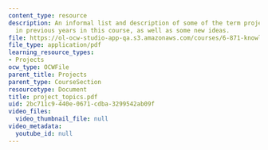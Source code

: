 ```yaml
---
content_type: resource
description: An informal list and description of some of the term project topics done
  in previous years in this course, as well as some new ideas.
file: https://ol-ocw-studio-app-qa.s3.amazonaws.com/courses/6-871-knowledge-based-applications-systems-spring-2005/2bc711c9440e0671cdba3299542ab09f_project_topics.pdf
file_type: application/pdf
learning_resource_types:
- Projects
ocw_type: OCWFile
parent_title: Projects
parent_type: CourseSection
resourcetype: Document
title: project_topics.pdf
uid: 2bc711c9-440e-0671-cdba-3299542ab09f
video_files:
  video_thumbnail_file: null
video_metadata:
  youtube_id: null
---
```


